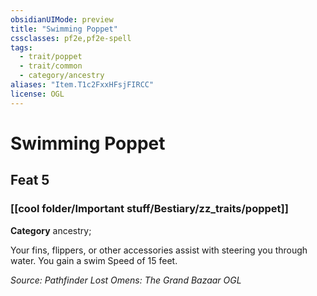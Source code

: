 ```yaml
---
obsidianUIMode: preview
title: "Swimming Poppet"
cssclasses: pf2e,pf2e-spell
tags:
  - trait/poppet
  - trait/common
  - category/ancestry
aliases: "Item.T1c2FxxHFsjFIRCC"
license: OGL
---
```

# Swimming Poppet
## Feat 5
### [[cool folder/Important stuff/Bestiary/zz_traits/poppet]]

**Category** ancestry; 




Your fins, flippers, or other accessories assist with steering you through water. You gain a swim Speed of 15 feet.

*Source: Pathfinder Lost Omens: The Grand Bazaar*
*OGL*